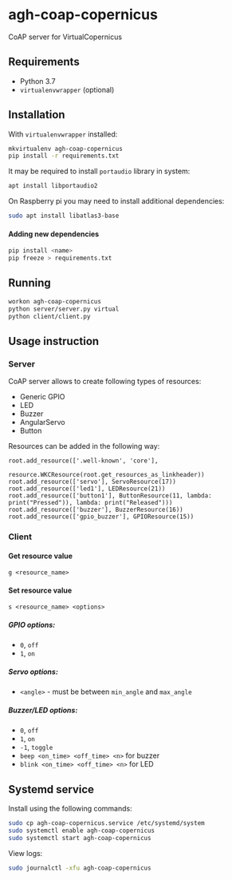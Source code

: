 # agh-coap-copernicus

CoAP server for VirtualCopernicus

## Requirements

- Python 3.7
- `virtualenvwrapper` (optional)

## Installation

With `virtualenvwrapper` installed:

```bash
mkvirtualenv agh-coap-copernicus
pip install -r requirements.txt
```

It may be required to install `portaudio` library in system:

```bash
apt install libportaudio2
```

On Raspberry pi you may need to install additional dependencies:

```bash
sudo apt install libatlas3-base
```

#### Adding new dependencies

```bash
pip install <name>
pip freeze > requirements.txt
```

## Running

```bash
workon agh-coap-copernicus
python server/server.py virtual
python client/client.py
```

## Usage instruction

### Server

CoAP server allows to create following types of resources:

- Generic GPIO
- LED
- Buzzer
- AngularServo
- Button

Resources can be added in the following way:
```
root.add_resource(['.well-known', 'core'],
                  resource.WKCResource(root.get_resources_as_linkheader))
root.add_resource(['servo'], ServoResource(17))
root.add_resource(['led1'], LEDResource(21))
root.add_resource(['button1'], ButtonResource(11, lambda: print("Pressed")), lambda: print("Released")))
root.add_resource(['buzzer'], BuzzerResource(16))
root.add_resource(['gpio_buzzer'], GPIOResource(15))
```

### Client

#### Get resource value
```
g <resource_name>
```

#### Set resource value
```
s <resource_name> <options>
```
##### GPIO options:

- `0`, `off`
- `1`, `on`

##### Servo options:

- `<angle>` - must be between `min_angle` and `max_angle`

##### Buzzer/LED options:

- `0`, `off`
- `1`, `on`
- `-1`, `toggle`
- `beep <on_time> <off_time> <n>` for buzzer
- `blink <on_time> <off_time> <n>` for LED


## Systemd service

Install using the following commands:

```bash
sudo cp agh-coap-copernicus.service /etc/systemd/system
sudo systemctl enable agh-coap-copernicus
sudo systemctl start agh-coap-copernicus
```

View logs:

```bash
sudo journalctl -xfu agh-coap-copernicus
```
